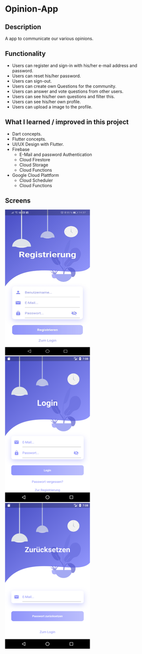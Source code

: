 # Opinion-App

## Description

A app to communicate our various opinions.

## Functionality

- Users can register and sign-in with his/her e-mail address and password.
- Users can reset his/her password.
- Users can sign-out.
- Users can create own Questions for the community.
- Users can answer and vote questions from other users.
- Users can see his/her own questions and filter this.
- Users can see his/her own profile.
- Users can upload a image to the profile.

## What I learned / improved in this project

- Dart concepts.
- Flutter concepts.
- UI/UX Design with Flutter.
- Firebase
  - E-Mail and password Authentication
  - Cloud Firestore
  - Cloud Storage
  - Cloud Functions
- Google Cloud Plattform
  - Cloud Scheduler
  - Cloud Functions

## Screens

<img src="https://github.com/Marcelxy/Opinion-App/blob/master/assets/images/Screenshots/Registrierungs_Screenshot.jpg" width="280" height="480">   <img src="https://github.com/Marcelxy/Opinion-App/blob/master/assets/images/Screenshots/loginScreen.png" width="280" height="480"> <img src="https://github.com/Marcelxy/Opinion-App/blob/master/assets/images/Screenshots/resetPasswordScreen.png" width="280" height="480">
